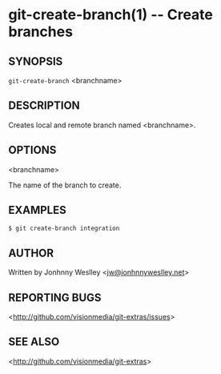 git-create-branch(1) -- Create branches
=======================================

## SYNOPSIS

`git-create-branch` &lt;branchname&gt;

## DESCRIPTION

  Creates local and remote branch named &lt;branchname&gt;.

## OPTIONS

  &lt;branchname&gt;

  The name of the branch to create.

## EXAMPLES

    $ git create-branch integration

## AUTHOR

Written by Jonhnny Weslley &lt;<jw@jonhnnyweslley.net>&gt;

## REPORTING BUGS

&lt;<http://github.com/visionmedia/git-extras/issues>&gt;

## SEE ALSO

&lt;<http://github.com/visionmedia/git-extras>&gt;
